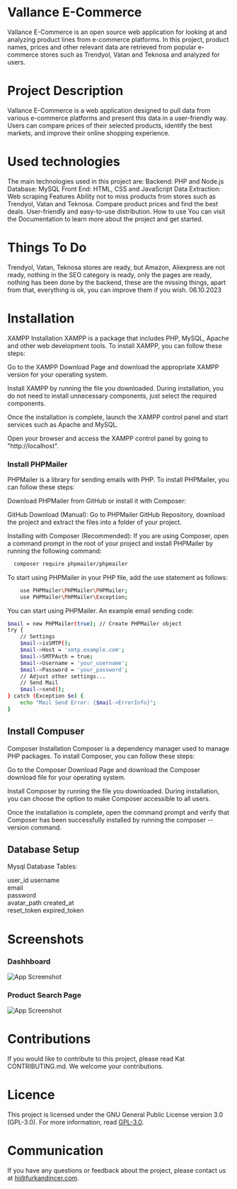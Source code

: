 # Vallance E-Commerce
Vallance E-Commerce is an open source web application for looking at and analyzing product lines from e-commerce platforms. In this project, product names, prices and other relevant data are retrieved from popular e-commerce stores such as Trendyol, Vatan and Teknosa and analyzed for users.

# Project Description
Vallance E-Commerce is a web application designed to pull data from various e-commerce platforms and present this data in a user-friendly way. Users can compare prices of their selected products, identify the best markets, and improve their online shopping experience.

# Used technologies
The main technologies used in this project are:
Backend: PHP and Node.js
Database: MySQL
Front End: HTML, CSS and JavaScript
Data Extraction: Web scraping
Features
Ability not to miss products from stores such as Trendyol, Vatan and Teknosa.
Compare product prices and find the best deals.
User-friendly and easy-to-use distribution.
How to use
You can visit the Documentation to learn more about the project and get started.

# Things To Do 
Trendyol, Vatan, Teknosa stores are ready, but Amazon, Aliexpress are not ready, nothing in the SEO category is ready, only the pages are ready, nothing has been done by the backend, these are the missing things, apart from that, everything is ok, you can improve them if you wish. 
06.10.2023

# Installation

XAMPP Installation
XAMPP is a package that includes PHP, MySQL, Apache and other web development tools. To install XAMPP, you can follow these steps:

Go to the XAMPP Download Page and download the appropriate XAMPP version for your operating system.

Install XAMPP by running the file you downloaded. During installation, you do not need to install unnecessary components, just select the required components.

Once the installation is complete, launch the XAMPP control panel and start services such as Apache and MySQL.

Open your browser and access the XAMPP control panel by going to "http://localhost".

### Install PHPMailer 

PHPMailer is a library for sending emails with PHP. To install PHPMailer, you can follow these steps:

Download PHPMailer from GitHub or install it with Composer:

GitHub Download (Manual): Go to PHPMailer GitHub Repository, download the project and extract the files into a folder of your project.

Installing with Composer (Recommended): If you are using Composer, open a command prompt in the root of your project and install PHPMailer by running the following command:

```bash
  composer require phpmailer/phpmailer

```

To start using PHPMailer in your PHP file, add the use statement as follows:
```bash
    use PHPMailer\PHPMailer\PHPMailer;
    use PHPMailer\PHPMailer\Exception;
```

You can start using PHPMailer. An example email sending code:
```bash
$mail = new PHPMailer(true); // Create PHPMailer object
try {
    // Settings
    $mail->isSMTP();
    $mail->Host = 'smtp.example.com';
    $mail->SMTPAuth = true;
    $mail->Username = 'your_username';
    $mail->Password = 'your_password';
    // Adjust other settings...
    // Send Mail
    $mail->send();
} catch (Exception $e) {
    echo "Mail Send Error: {$mail->ErrorInfo}";
}
```

## Install Compuser

Composer Installation
Composer is a dependency manager used to manage PHP packages. To install Composer, you can follow these steps:

Go to the Composer Download Page and download the Composer download file for your operating system.

Install Composer by running the file you downloaded. During installation, you can choose the option to make Composer accessible to all users.

Once the installation is complete, open the command prompt and verify that Composer has been successfully installed by running the composer --version command.

## Database Setup

Mysql Database Tables:

user_id	
username	
email	
password	
avatar_path	
created_at	
reset_token	
expired_token

# Screenshots

### Dashhboard
![App Screenshot](https://i.hizliresim.com/4mw1hcp.png)

### Product Search Page

![App Screenshot](https://i.hizliresim.com/p88aeq7.png)


# Contributions
If you would like to contribute to this project, please read Kat CONTRIBUTING.md. We welcome your contributions.

# Licence
This project is licensed under the GNU General Public License version 3.0 (GPL-3.0). For more information, read [GPL-3.0](link).

# Communication
If you have any questions or feedback about the project, please contact us at hi@furkandincer.com.
